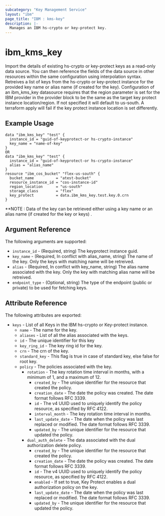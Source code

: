 ```yaml
---
subcategory: "Key Management Service"
layout: "ibm"
page_title: "IBM : kms-key"
description: |-
  Manages an IBM hs-crypto or key-protect key.
---
```


# ibm\_kms_key

Import the details of existing hs-crypto or key-protect keys as a read-only data source. You can then reference the fields of the data source in other resources within the same configuration using interpolation syntax. Retreives a list of keys from the hs-crypto or key-protect instance for the provided key name or alias name (if created for the key). Configuration of an ibm_kms_key datasource requires that the region parameter is set for the IBM provider in the provider block to be the same as the target key protect instance location/region. If not specified it will default to us-south. A terraform apply will fail if the key protect instance location is set differently.

## Example Usage

```hcl
data "ibm_kms_key" "test" {
  instance_id = "guid-of-keyprotect-or hs-crypto-instance"
  key_name = "name-of-key"
}
OR
data "ibm_kms_key" "test" {
  instance_id = "guid-of-keyprotect-or hs-crypto-instance"
  alias = "alias_name"
}
resource "ibm_cos_bucket" "flex-us-south" {
  bucket_name          = "atest-bucket"
  resource_instance_id = "cos-instance-id"
  region_location      = "us-south"
  storage_class        = "flex"
  key_protect          = data.ibm_kms_key.test.key.0.crn
}
```

**NOTE : Data of the key can be retrieved either using a key name or an alias name (if created for the key or keys) .

## Argument Reference

The following arguments are supported:

* `instance_id` - (Required, string) The keyprotect instance guid.
* `key_name` - (Required, In conflict with alias_name, string) The name of the key. Only the keys with matching name will be retreived.
* `alias` - (Required, In conflict with key_name, string) The alias name associated with the key. Only the key with matching alias name will be retreived.
* `endpoint_type` - (Optional, string) The type of the endpoint (public or private) to be used for fetching keys.

## Attribute Reference

The following attributes are exported:

* `keys` - List of all Keys in the IBM hs-crypto or Key-protect instance.
  * `name` - The name for the key.
  * `aliases` - List of all the alias associated with the keys.
  * `id` - The unique identifier for this key
  * `key_ring_id` - The key ring id for the key.
  * `crn` - The crn of the key.
  * `standard_key` - This flag is true in case of standard key, else false for root key.
  * `policy` - The policies associated with the key.
    * `rotation` - The key rotation time interval in months, with a minimum of 1, and a maximum of 12.
      * `created_by` - The unique identifier for the resource that created the policy.
      * `creation_date` - The date the policy was created. The date format follows RFC 3339.
      * `id` - The v4 UUID used to uniquely identify the policy resource, as specified by RFC 4122.
      * `interval_month` - The key rotation time interval in months.
      * `last_update_date` - The date when the policy was last replaced or modified. The date format follows RFC 3339.
      * `updated_by` - The unique identifier for the resource that updated the policy.
    * `dual_auth_delete` - The data associated with the dual authorization delete policy.
      * `created_by` - The unique identifier for the resource that created the policy.
      * `creation_date` - The date the policy was created. The date format follows RFC 3339.
      * `id` - The v4 UUID used to uniquely identify the policy resource, as specified by RFC 4122.
      * `enabled` - If set to true, Key Protect enables a dual authorization policy on the key.
      * `last_update_date` - The date when the policy was last replaced or modified. The date format follows RFC 3339.
      * `updated_by` - The unique identifier for the resource that updated the policy.

